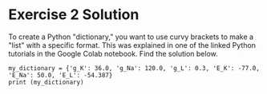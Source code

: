 # Exercise 2 Solution

To create a Python "dictionary," you want to use curvy brackets to make a "list" with a specific format. This was explained in one of the linked Python tutorials in the Google Colab notebook. Find the solution below. 

```
my_dictionary = {'g_K': 36.0, 'g_Na': 120.0, 'g_L': 0.3, 'E_K': -77.0, 'E_Na': 50.0, 'E_L': -54.387}
print (my_dictionary)
```
